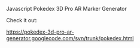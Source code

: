 Javascript Pokedex 3D Pro AR Marker Generator

Check it out:

https://pokedex-3d-pro-ar-generator.googlecode.com/svn/trunk/pokedex.html